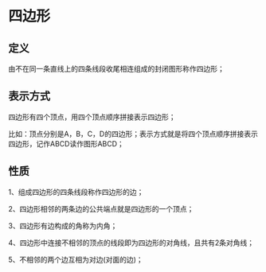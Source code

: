 # 四边形

## 定义
由不在同一条直线上的四条线段收尾相连组成的封闭图形称作四边形；

## 表示方式
四边形有四个顶点，用四个顶点顺序拼接表示四边形；

比如：顶点分别是A，B，C，D的四边形；表示方式就是将四个顶点顺序拼接表示四边形，记作ABCD读作图形ABCD；

## 性质
1、组成四边形的四条线段称作四边形的边；

2、四边形相邻的两条边的公共端点就是四边形的一个顶点；

3、四边形有边构成的角称为内角；

4、四边形中连接不相邻的顶点的线段即为四边形的对角线，且共有2条对角线；

5、不相邻的两个边互相为对边(对面的边)；
